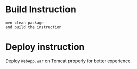

# Build Instruction


```
mvn clean package
and build the instruction
```

# Deploy instruction

Deploy ```WebApp.war``` on Tomcat properly for better experience.
